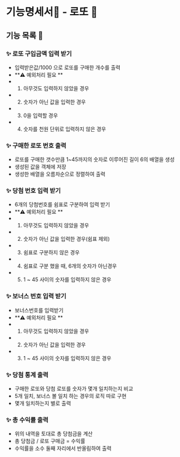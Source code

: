 # 기능명세서📜 - 로또 🎱

## 기능 목록 📄

### ✨ 로또 구입금액 입력 받기

- 입력받은값/1000 으로 로또를 구매한 개수를 출력
- **⚠️ 예외처리 필요 **
 - 1. 아무것도 입력하지 않았을 경우
 - 2. 숫자가 아닌 값을 입력한 경우
 - 3. 0을 입력할 경우
 - 4. 숫자를 천원 단위로 입력하지 않은 경우

### ✨ 구매한 로또 번호 출력

- 로또를 구매한 갯수만큼 1~45까지의 숫자로 이루어진 길이 6의 배열을 생성
- 생성된 값을 객체에 저장
- 생성한 배열을 오름차순으로 정렬하여 출력

### ✨ 당첨 번호 입력 받기

- 6개의 당첨번호를 쉼표로 구분하여 입력 받기
- **⚠️ 예외처리 필요 **
 - 1. 아무것도 입력하지 않았을 경우
 - 2. 숫자가 아닌 값을 입력한 경우(쉼표 제외)
 - 3. 쉼표로 구분하지 않은 경우
 - 4. 쉼표로 구분 했을 때, 6개의 숫자가 아닌경우
 - 5. 1 ~ 45 사이의 숫자를 입력하지 않은 경우

### ✨ 보너스 번호 입력 받기

- 보너스번호를 입력받기
- **⚠️ 예외처리 필요 **
 - 1. 아무것도 입력하지 않았을 경우
 - 2. 숫자가 아닌 값을 입력한 경우
 - 3. 1 ~ 45 사이의 숫자를 입력하지 않은 경우

### ✨ 당첨 통계 출력

- 구매한 로또와 당첨 로또를 숫자가 몇개 일치하는지 비교
- 5개 일치, 보너스 볼 일치 하는 경우의 로직 따로 구현
- 몇개 일치하는지 별로 출력

### ✨ 총 수익률 출력

- 위의 내역을 토대로 총 당첨금을 계산
- 총 당첨금 / 로또 구매금 = 수익률
- 수익률을 소수 둘째 자리에서 반올림하여 출력

